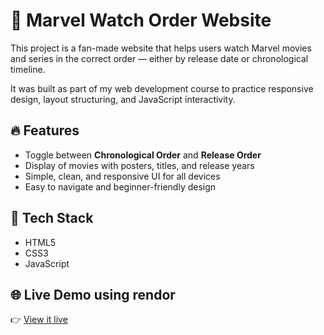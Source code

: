 # 🦸 Marvel Watch Order Website

This project is a fan-made website that helps users watch Marvel movies and series in the correct order — either by release date or chronological timeline.

It was built as part of my web development course to practice responsive design, layout structuring, and JavaScript interactivity.

## 🔥 Features

- Toggle between **Chronological Order** and **Release Order**
- Display of movies with posters, titles, and release years
- Simple, clean, and responsive UI for all devices
- Easy to navigate and beginner-friendly design

## 🚀 Tech Stack

- HTML5
- CSS3
- JavaScript

## 🌐 Live Demo using rendor

👉 [View it live](https://marvel-watch-order.onrender.com)
